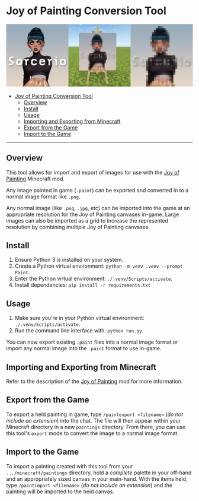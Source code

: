 # Joy of Painting Conversion Tool

![Joy Painting Conversion Tool title banner](./assets/jopToolBanner_banner.jpg)

- [Joy of Painting Conversion Tool](#joy-of-painting-conversion-tool)
  - [Overview](#overview)
  - [Install](#install)
  - [Usage](#usage)
  - [Importing and Exporting from Minecraft](#importing-and-exporting-from-minecraft)
  - [Export from the Game](#export-from-the-game)
  - [Import to the Game](#import-to-the-game)

---

## Overview

This tool allows for import and export of images for use with the [Joy of Painting](https://www.curseforge.com/minecraft/mc-mods/joy-of-painting) Minecraft mod.

Any image painted in game (`.paint`) can be exported and converted in to a normal image format like `.png`.

Any normal image (like `.png`, `.jpg`, etc) can be imported into the game at an appropriate resolution for the Joy of Painting canvases in-game.
Large images can also be imported as a grid to increase the represented resolution by combining multiple Joy of Painting canvases.

## Install

1. Ensure Python 3 is installed on your system.
1. Create a Python virtual environment: `python -m venv .venv --prompt Paint`.
1. Enter the Python virtual environment: `./.venv/Scripts/activate`.
1. Install dependencies: `pip install -r requirements.txt`

## Usage

1. Make sure you're in your Python virtual environment: `./.venv/Scripts/activate`.
1. Run the command line interface with: `python run.py`.

You can now export existing `.paint` files into a normal image format or import any normal image into the `.paint` format to use in-game.

## Importing and Exporting from Minecraft

Refer to the description of the [Joy of Painting](https://www.curseforge.com/minecraft/mc-mods/joy-of-painting) mod for more information.

## Export from the Game

To export a held painting in game, type `/paintexport <filename>` (_do not include an extension_) into the chat.
The file will then appear within your Minecraft directory in a new `paintings` directory.
From there, you can use this tool's `export` mode to convert the image to a normal image format.

## Import to the Game

To import a painting created with this tool from your `.../minecraft/paintings` directory, hold a _complete_ palette in your off-hand and an appropriately sized canvas in your main-hand.
With the items held, type `/paintimport <filename>` (_do not include an extension_) and the painting will be imported to the held canvas.
